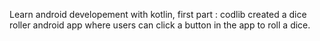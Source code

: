 Learn android developement with kotlin, 
first part : codlib created a dice roller android app where users can click a button in the app to roll a dice.


